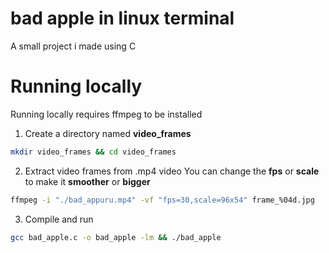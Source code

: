 # bad apple in linux terminal
A small project i made using C



# Running locally
Running locally requires ffmpeg to be installed

1. Create a directory named **video_frames**
```bash
mkdir video_frames && cd video_frames
```

2. Extract video frames from .mp4 video
You can change the **fps** or **scale** to make it **smoother** or **bigger**
```bash
ffmpeg -i "./bad_appuru.mp4" -vf "fps=30,scale=96x54" frame_%04d.jpg
```

3. Compile and run
```bash
gcc bad_apple.c -o bad_apple -lm && ./bad_apple
```